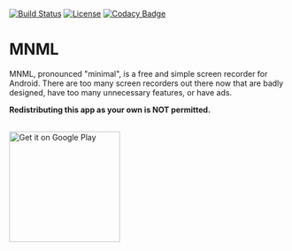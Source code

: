 [![Build Status](https://travis-ci.org/afollestad/mnml.svg)](https://travis-ci.org/afollestad/mnml)
[![License](https://img.shields.io/badge/license-Apache%202-4EB1BA.svg?style=flat-square)](https://www.apache.org/licenses/LICENSE-2.0.html)
[![Codacy Badge](https://api.codacy.com/project/badge/Grade/e692f8f048854f0b9a962c0c9f5e3ac0)](https://www.codacy.com/app/drummeraidan_50/mnml?utm_source=github.com&amp;utm_medium=referral&amp;utm_content=afollestad/mnml&amp;utm_campaign=Badge_Grade)

# MNML

MNML, pronounced "minimal", is a free and simple screen recorder for Android. There are too many 
screen recorders out there now that are badly designed, have too many unnecessary features, 
or have ads.

**Redistributing this app as your own is NOT permitted.**

<br/>
<a href="https://play.google.com/store/apps/details?id=com.afollestad.mnmlscreenrecord"><img alt="Get it on Google Play" src="https://play.google.com/intl/en_us/badges/images/generic/en_badge_web_generic.png" width="200px"/></a>